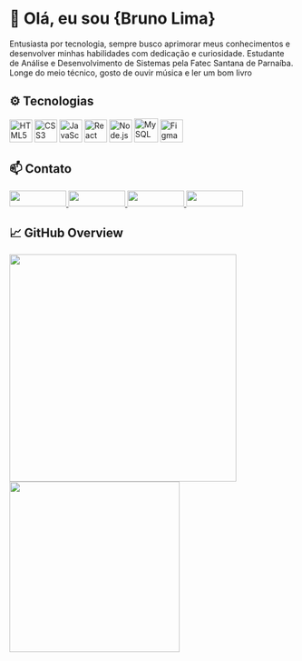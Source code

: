 <h1>👋 Olá, eu sou {Bruno Lima}</h1>
<p>
  Entusiasta por tecnologia, sempre busco aprimorar meus conhecimentos e desenvolver minhas habilidades com dedicação e curiosidade. Estudante de Análise e Desenvolvimento de Sistemas pela Fatec Santana de       Parnaíba. Longe do meio técnico, gosto de ouvir música e ler um bom livro
</p>

<h2>⚙ Tecnologias</h1>

<p >
  <img src="https://cdn.jsdelivr.net/gh/devicons/devicon/icons/html5/html5-original.svg" height="40" alt="HTML5"/>
  <img src="https://cdn.jsdelivr.net/gh/devicons/devicon/icons/css3/css3-original.svg" height="40" alt="CSS3"/>
  <img src="https://cdn.jsdelivr.net/gh/devicons/devicon/icons/javascript/javascript-original.svg" height="40" alt="JavaScript"/>
  <img src="https://cdn.jsdelivr.net/gh/devicons/devicon/icons/react/react-original.svg" height="40" alt="React"/>
  <img src="https://cdn.jsdelivr.net/gh/devicons/devicon/icons/nodejs/nodejs-original.svg" height="40" alt="Node.js"/>
  <img src="https://github.com/user-attachments/assets/fed2589d-206e-427a-896b-27aaaca08d53" height="42" alt="MySQL"/>
  <img src="https://cdn.jsdelivr.net/gh/devicons/devicon/icons/figma/figma-original.svg" height="40" alt="Figma"/>
</p>

<h2>📫 Contato</h2>
<p>
  <a href="https://www.instagram.com/eubrunolb/" target="_blank">
    <img src="https://img.shields.io/badge/INSTAGRAM-E4405F?style=for-the-badge&logo=instagram&logoColor=white" width="100" height="28" />
  </a>
  <a href="mailto:bruno.beserra2024@gmail.com" target="_blank">
    <img src="https://img.shields.io/badge/GMAIL-D14836?style=for-the-badge&logo=gmail&logoColor=white" width="100" height="28"/>
  </a>
  <a href="https://www.linkedin.com/in/bruno-lima-66b73618b/" target="_blank">
    <img src="https://img.shields.io/badge/LINKEDIN-0077B5?style=for-the-badge&logo=linkedin&logoColor=white" width="100" height="28"/>
  </a>
  <a href="https://www.threads.net/@eubrunolb" target="_blank">
  <img src="https://img.shields.io/badge/THREADS-000000?style=for-the-badge&logo=threads&logoColor=white" width="100" height="28"/>
</a>
</p>



<h2>📈 GitHub Overview</h2>

<p>
  <img src="https://github-readme-stats.vercel.app/api?username=euBrunoLima&show_icons=true&theme=radical" width="400"/>
  <img src="https://github-readme-stats.vercel.app/api/top-langs/?username=euBrunoLima&layout=compact&theme=radical&hide_border=white&show_icons=true" width="300" />
</p>


